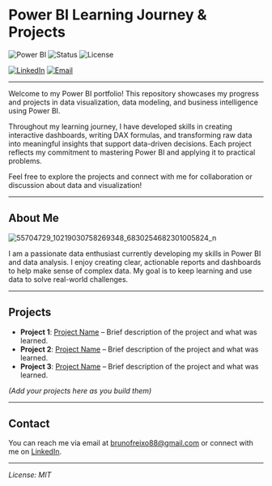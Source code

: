 # Power BI Learning Journey & Projects

![Power BI](https://img.shields.io/badge/Power%20BI-FF9900?style=flat-square&logo=microsoft-power-bi&logoColor=white)
![Status](https://img.shields.io/badge/status-in_progress-blue?style=flat-square)
![License](https://img.shields.io/badge/license-MIT-green?style=flat-square)

[![LinkedIn](https://img.shields.io/badge/LinkedIn-Bruno%20Freixo-0077B5?style=flat-square&logo=linkedin&logoColor=white)](https://www.linkedin.com/in/bruno-freixo-2a28b7147)
[![Email](https://img.shields.io/badge/Email-brunofreixo88@gmail.com-D14836?style=flat-square&logo=gmail&logoColor=white)](mailto:brunofreixo88@gmail.com)

---

Welcome to my Power BI portfolio! This repository showcases my progress and projects in data visualization, data modeling, and business intelligence using Power BI.

Throughout my learning journey, I have developed skills in creating interactive dashboards, writing DAX formulas, and transforming raw data into meaningful insights that support data-driven decisions. Each project reflects my commitment to mastering Power BI and applying it to practical problems.

Feel free to explore the projects and connect with me for collaboration or discussion about data and visualization!

---

## About Me
![55704729_10219030758269348_6830254682301005824_n](https://github.com/user-attachments/assets/7beee03d-ed36-4021-a66c-16f872403eee)

I am a passionate data enthusiast currently developing my skills in Power BI and data analysis. I enjoy creating clear, actionable reports and dashboards to help make sense of complex data. My goal is to keep learning and use data to solve real-world challenges.

---

## Projects

- **Project 1**: [Project Name](link-to-project) – Brief description of the project and what was learned.
- **Project 2**: [Project Name](link-to-project) – Brief description of the project and what was learned.
- **Project 3**: [Project Name](link-to-project) – Brief description of the project and what was learned.

*(Add your projects here as you build them)*

---

## Contact

You can reach me via email at [brunofreixo88@gmail.com](mailto:brunofreixo88@gmail.com) or connect with me on [LinkedIn](https://www.linkedin.com/in/bruno-freixo-2a28b7147).

---

*License: MIT*  
